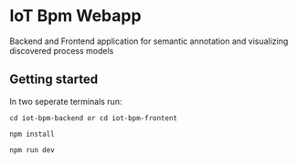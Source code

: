 # IoT Bpm Webapp

Backend and Frontend application for semantic annotation and visualizing discovered process models

## Getting started

In two seperate terminals run:
```
cd iot-bpm-backend or cd iot-bpm-frontent

npm install

npm run dev
```